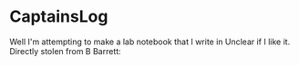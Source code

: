 # CaptainsLog

Well I'm attempting to make a lab notebook that I write in 
Unclear if I like it. Directly stolen from B Barrett: 
